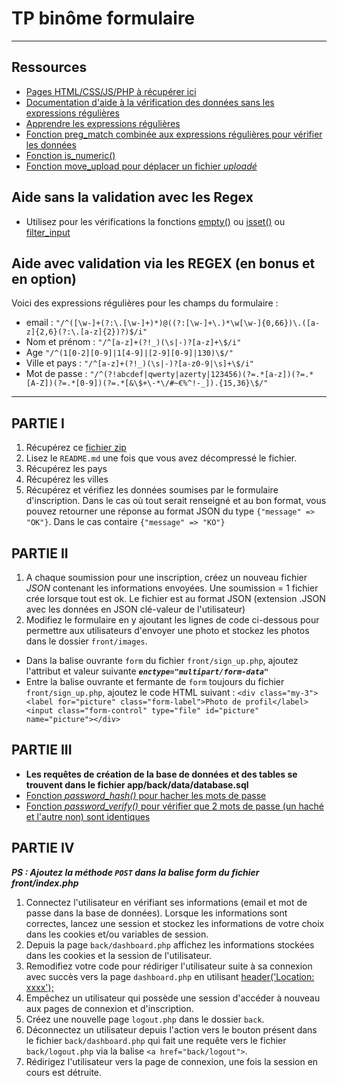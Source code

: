 # TP binôme formulaire

---

## Ressources

- [Pages HTML/CSS/JS/PHP à récupérer ici](./ressources/ex6.zip)
- [Documentation d'aide à la vérification des données sans les expressions régulières](https://www.php.net/manual/fr/function.filter-var.php)
- [Apprendre les expressions régulières](https://regexlearn.com/fr/learn/regex101)
- [Fonction preg_match combinée aux expressions régulières pour vérifier les données](https://www.php.net/manual/fr/function.preg-match)
- [Fonction is_numeric()](https://www.php.net/manual/fr/function.is-numeric.php)
- [Fonction move_upload pour déplacer un fichier *uploadé*](https://www.php.net/manual/fr/function.move-uploaded-file.php)

## Aide sans la validation avec les Regex

- Utilisez pour les vérifications la fonctions [empty()](https://www.php.net/manual/fr/function.empty) ou [isset()](https://www.php.net/manual/fr/function.isset.php) ou [filter_input](https://www.php.net/manual/fr/function.filter-input.php)

## Aide avec validation via les REGEX (en bonus et en option)

Voici des expressions régulières pour les champs du formulaire :
- email : `"/^([\w-]+(?:\.[\w-]+)*)@((?:[\w-]+\.)*\w[\w-]{0,66})\.([a-z]{2,6}(?:\.[a-z]{2})?)$/i"`
- Nom et prénom :  `"/^[a-z]+(?!_)(\s|-)?[a-z]+\$/i"`
- Age `"/^(1[0-2][0-9]|1[4-9]|[2-9][0-9]|130)\$/"`
- Ville et pays : `"/^[a-z]+(?!_)(\s|-)?[a-z0-9|\s]+\$/i"`
- Mot de passe : `"/^(?!abcdef|qwerty|azerty|123456)(?=.*[a-z])(?=.*[A-Z])(?=.*[0-9])(?=.*[&\$+\-*\/#~€%^!-_]).{15,36}\$/"`

---

## PARTIE I

1. Récupérez ce [fichier zip](./ressources/part1.zip)
2. Lisez le `README.md` une fois que vous avez décompressé le fichier.
3. Récupérez les pays
4. Récupérez les villes
3. Récupérez et vérifiez les données soumises par le formulaire d'inscription.
Dans le cas où tout serait renseigné et au bon format, vous pouvez retourner une réponse au format JSON du type `{"message" => "OK"}`.
Dans le cas contaire `{"message" => "KO"}`

## PARTIE II

1. A chaque soumission pour une inscription, créez un nouveau fichier *JSON* contenant les informations envoyées.
Une soumission = 1 fichier crée lorsque tout est ok.
Le fichier est au format JSON (extension .JSON avec les données en JSON clé-valeur de l'utilisateur)
2. Modifiez le formulaire en y ajoutant les lignes de code ci-dessous pour permettre aux utilisateurs d'envoyer une photo et stockez les photos dans le dossier `front/images`.
- Dans la balise ouvrante  `form` du fichier `front/sign_up.php`, ajoutez l'attribut et valeur suivante ***`enctype="multipart/form-data"`***
- Entre la balise ouvrante et fermante de `form` toujours du fichier `front/sign_up.php`, ajoutez le code HTML suivant : `<div class="my-3"><label for="picture" class="form-label">Photo de profil</label><input class="form-control" type="file" id="picture" name="picture"></div>`

## PARTIE III

- **Les requêtes de création de la base de données et des tables se trouvent dans le fichier app/back/data/database.sql**
- [Fonction *password_hash()* pour hacher les mots de passe](https://www.php.net/manual/fr/function.password-hash)
- [Fonction *password_verify()* pour vérifier que 2 mots de passe (un haché et l'autre non) sont identiques](https://www.php.net/manual/fr/function.password-verify.php)

## PARTIE IV

***PS : Ajoutez la méthode `POST` dans la balise form du fichier front/index.php***
1. Connectez l'utilisateur en vérifiant ses informations (email et mot de passe dans la base de données). Lorsque les informations sont correctes, lancez une session et stockez les informations de votre choix dans les cookies et/ou variables de session.
2. Depuis la page `back/dashboard.php` affichez les informations stockées dans les cookies et la session de l'utilisateur.
3. Remodifiez votre code pour rédiriger l'utilisateur suite à sa connexion avec succès vers la page `dashboard.php` en utilisant [header('Location: xxxx');](https://www.php.net/manual/en/function.header.php)
4. Empêchez un utilisateur qui possède une session d'accéder à nouveau aux pages de connexion et d'inscription.
5. Créez une nouvelle page `logout.php` dans le dossier `back`.
6. Déconnectez un utilisateur depuis l'action vers le bouton présent dans le fichier `back/dashboard.php` qui fait une requête vers le fichier `back/logout.php` via la balise `<a href="back/logout">`.
7. Rédirigez l'utilisateur vers la page de connexion, une fois la session en cours est détruite.